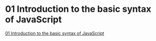 # 01 Introduction to the basic syntax of JavaScript
[01 Introduction to the basic syntax of JavaScript](https://aiwithcloud.com/2022/09/19/01_introduction_to_the_basic_syntax_of_javascript/)